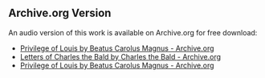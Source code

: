 ## Archive.org Version

An audio version of this work is available on Archive.org for free download:

* [Privilege of Louis by Beatus Carolus Magnus - Archive.org](https://archive.org/details/privilege-of-louis)
* [Letters of Charles the Bald by Charles the Bald - Archive.org](https://archive.org/details/letters-of-charles-the-bald)
* [Privilege of Louis by Beatus Carolus Magnus - Archive.org](https://archive.org/details/privilege-of-louis)